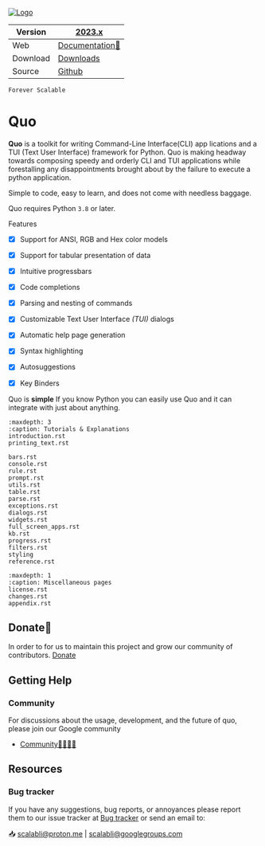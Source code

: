 [![Logo](https://raw.githubusercontent.com/scalabli/quo/master/pics/quo.png)](https://github.com/scalabli/quo)

| Version    | [2023.x](https://quo.rtfd.io)
|------------|----------------------------------------------------------------------------
| Web        | [Documentation📃](https://quo.readthedocs.io/)
| Download   | [Downloads](https://pypi.org/project/quo)
| Source     | [Github](https://github.com/scalabli/quo)


`Forever Scalable`

# Quo

**Quo** is a toolkit for writing Command-Line Interface(CLI) app
lications and a TUI (Text User Interface) framework for Python.                                                                 Quo is making headway towards composing speedy and orderly CLI and TUI applications while forestalling any disappointments brought about by the failure to execute a python application.

Simple to code, easy to learn, and does not come with needless baggage. 

Quo requires Python `3.8` or later. 


Features
- [x] Support for ANSI, RGB and Hex color models
- [x] Support for tabular presentation of data
- [x] Intuitive progressbars
- [x] Code completions
- [x] Parsing and nesting of commands
- [x] Customizable Text User Interface _(TUI)_ dialogs
- [x] Automatic help page generation
- [x] Syntax highlighting
- [x] Autosuggestions
- [x] Key Binders


Quo is **simple** If you know Python you can  easily use Quo and it can integrate with just about anything.

```{toctree}
:maxdepth: 3
:caption: Tutorials & Explanations
introduction.rst
printing_text.rst

bars.rst
console.rst
rule.rst
prompt.rst
utils.rst
table.rst
parse.rst
exceptions.rst
dialogs.rst
widgets.rst
full_screen_apps.rst
kb.rst
progress.rst
filters.rst
styling
reference.rst
```

```{toctree}
:maxdepth: 1
:caption: Miscellaneous pages
license.rst
changes.rst
appendix.rst
```


## Donate🎁

In order to for us to maintain this project and grow our community of contributors.
[Donate](https://ko-fi.com/scalabli)



## Getting Help

### Community

For discussions about the usage, development, and the future of quo, please join our Google community

* [Community👨‍👩‍👦‍👦](https://groups.google.com/g/scalabli)

## Resources

### Bug tracker

If you have any suggestions, bug reports, or annoyances please report them
to our issue tracker at 
[Bug tracker](https://github.com/scalabli/quo/issues/) or send an email to:

 📥 scalabli@proton.me | scalabli@googlegroups.com





